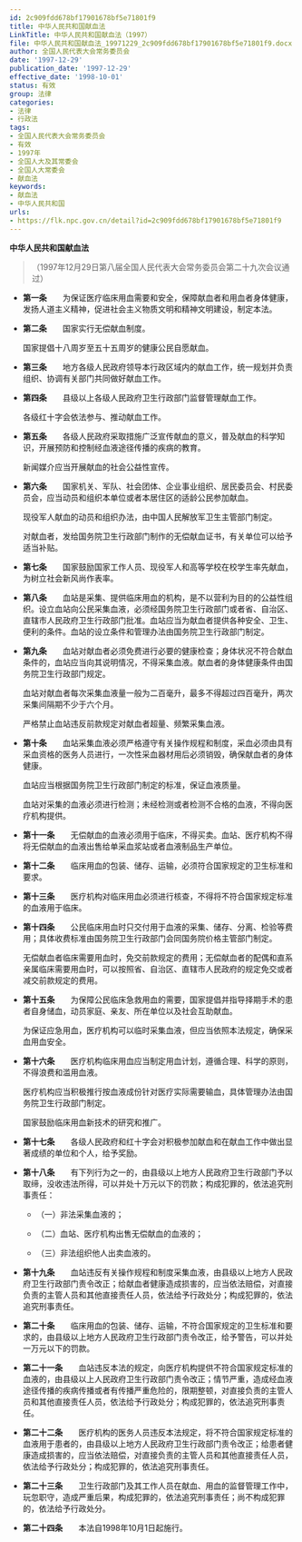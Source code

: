 ```yaml
---
id: 2c909fdd678bf17901678bf5e71801f9
title: 中华人民共和国献血法
LinkTitle: 中华人民共和国献血法（1997）
file: 中华人民共和国献血法_19971229_2c909fdd678bf17901678bf5e71801f9.docx
author: 全国人民代表大会常务委员会
date: '1997-12-29'
publication_date: '1997-12-29'
effective_date: '1998-10-01'
status: 有效
group: 法律
categories:
- 法律
- 行政法
tags:
- 全国人民代表大会常务委员会
- 有效
- 1997年
- 全国人大及其常委会
- 全国人大常委会
- 献血法
keywords:
- 献血法
- 中华人民共和国
urls:
- https://flk.npc.gov.cn/detail?id=2c909fdd678bf17901678bf5e71801f9
---
```


**中华人民共和国献血法**

> （1997年12月29日第八届全国人民代表大会常务委员会第二十九次会议通过）

- **第一条**　　为保证医疗临床用血需要和安全，保障献血者和用血者身体健康，发扬人道主义精神，促进社会主义物质文明和精神文明建设，制定本法。

- **第二条**　　国家实行无偿献血制度。

  国家提倡十八周岁至五十五周岁的健康公民自愿献血。

- **第三条**　　地方各级人民政府领导本行政区域内的献血工作，统一规划并负责组织、协调有关部门共同做好献血工作。

- **第四条**　　县级以上各级人民政府卫生行政部门监督管理献血工作。

  各级红十字会依法参与、推动献血工作。

- **第五条**　　各级人民政府采取措施广泛宣传献血的意义，普及献血的科学知识，开展预防和控制经血液途径传播的疾病的教育。

  新闻媒介应当开展献血的社会公益性宣传。

- **第六条**　　国家机关、军队、社会团体、企业事业组织、居民委员会、村民委员会，应当动员和组织本单位或者本居住区的适龄公民参加献血。

  现役军人献血的动员和组织办法，由中国人民解放军卫生主管部门制定。

  对献血者，发给国务院卫生行政部门制作的无偿献血证书，有关单位可以给予适当补贴。

- **第七条**　　国家鼓励国家工作人员、现役军人和高等学校在校学生率先献血，为树立社会新风尚作表率。

- **第八条**　　血站是采集、提供临床用血的机构，是不以营利为目的的公益性组织。设立血站向公民采集血液，必须经国务院卫生行政部门或者省、自治区、直辖市人民政府卫生行政部门批准。血站应当为献血者提供各种安全、卫生、便利的条件。血站的设立条件和管理办法由国务院卫生行政部门制定。

- **第九条**　　血站对献血者必须免费进行必要的健康检查；身体状况不符合献血条件的，血站应当向其说明情况，不得采集血液。献血者的身体健康条件由国务院卫生行政部门规定。

  血站对献血者每次采集血液量一般为二百毫升，最多不得超过四百毫升，两次采集间隔期不少于六个月。

  严格禁止血站违反前款规定对献血者超量、频繁采集血液。

- **第十条**　　血站采集血液必须严格遵守有关操作规程和制度，采血必须由具有采血资格的医务人员进行，一次性采血器材用后必须销毁，确保献血者的身体健康。

  血站应当根据国务院卫生行政部门制定的标准，保证血液质量。

  血站对采集的血液必须进行检测；未经检测或者检测不合格的血液，不得向医疗机构提供。

- **第十一条**　　无偿献血的血液必须用于临床，不得买卖。血站、医疗机构不得将无偿献血的血液出售给单采血浆站或者血液制品生产单位。

- **第十二条**　　临床用血的包装、储存、运输，必须符合国家规定的卫生标准和要求。

- **第十三条**　　医疗机构对临床用血必须进行核查，不得将不符合国家规定标准的血液用于临床。

- **第十四条**　　公民临床用血时只交付用于血液的采集、储存、分离、检验等费用；具体收费标准由国务院卫生行政部门会同国务院价格主管部门制定。

  无偿献血者临床需要用血时，免交前款规定的费用；无偿献血者的配偶和直系亲属临床需要用血时，可以按照省、自治区、直辖市人民政府的规定免交或者减交前款规定的费用。

- **第十五条**　　为保障公民临床急救用血的需要，国家提倡并指导择期手术的患者自身储血，动员家庭、亲友、所在单位以及社会互助献血。

  为保证应急用血，医疗机构可以临时采集血液，但应当依照本法规定，确保采血用血安全。

- **第十六条**　　医疗机构临床用血应当制定用血计划，遵循合理、科学的原则，不得浪费和滥用血液。

  医疗机构应当积极推行按血液成份针对医疗实际需要输血，具体管理办法由国务院卫生行政部门制定。

  国家鼓励临床用血新技术的研究和推广。

- **第十七条**　　各级人民政府和红十字会对积极参加献血和在献血工作中做出显著成绩的单位和个人，给予奖励。

- **第十八条**　　有下列行为之一的，由县级以上地方人民政府卫生行政部门予以取缔，没收违法所得，可以并处十万元以下的罚款；构成犯罪的，依法追究刑事责任：

  - （一）非法采集血液的；

  - （二）血站、医疗机构出售无偿献血的血液的；

  - （三）非法组织他人出卖血液的。

- **第十九条**　　血站违反有关操作规程和制度采集血液，由县级以上地方人民政府卫生行政部门责令改正；给献血者健康造成损害的，应当依法赔偿，对直接负责的主管人员和其他直接责任人员，依法给予行政处分；构成犯罪的，依法追究刑事责任。

- **第二十条**　　临床用血的包装、储存、运输，不符合国家规定的卫生标准和要求的，由县级以上地方人民政府卫生行政部门责令改正，给予警告，可以并处一万元以下的罚款。

- **第二十一条**　　血站违反本法的规定，向医疗机构提供不符合国家规定标准的血液的，由县级以上人民政府卫生行政部门责令改正；情节严重，造成经血液途径传播的疾病传播或者有传播严重危险的，限期整顿，对直接负责的主管人员和其他直接责任人员，依法给予行政处分；构成犯罪的，依法追究刑事责任。

- **第二十二条**　　医疗机构的医务人员违反本法规定，将不符合国家规定标准的血液用于患者的，由县级以上地方人民政府卫生行政部门责令改正；给患者健康造成损害的，应当依法赔偿，对直接负责的主管人员和其他直接责任人员，依法给予行政处分；构成犯罪的，依法追究刑事责任。

- **第二十三条**　　卫生行政部门及其工作人员在献血、用血的监督管理工作中，玩忽职守，造成严重后果，构成犯罪的，依法追究刑事责任；尚不构成犯罪的，依法给予行政处分。

- **第二十四条**　　本法自1998年10月1日起施行。
